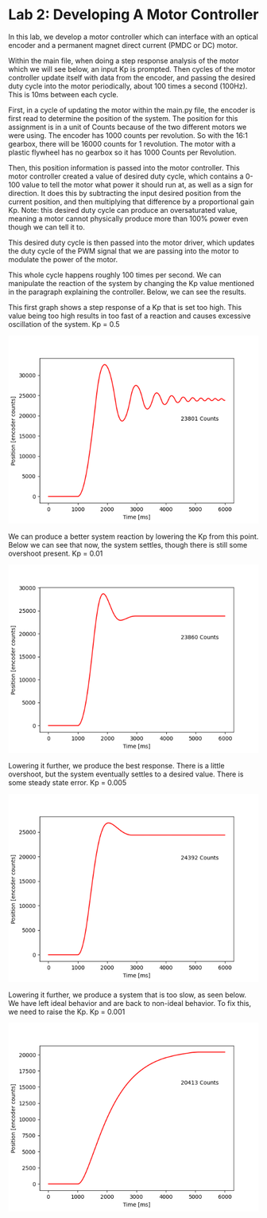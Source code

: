 # Lab 2: Developing A Motor Controller

In this lab, we develop a motor controller which can interface
with an optical encoder and a permanent magnet direct current (PMDC or DC)
motor.

Within the main file, when doing a step response analysis of the motor
which we will see below, an input Kp is prompted. Then cycles of the motor
controller update itself with data from the encoder, and passing the 
desired duty cycle into the motor periodically, about 100 times a second (100Hz).
This is 10ms between each cycle.

First, in a cycle of updating the motor within the main.py file, the
encoder is first read to determine the position of the system. The position
for this assignment is in a unit of Counts because of the two different
motors we were using. The encoder has 1000 counts per revolution. So with
the 16:1 gearbox, there will be 16000 counts for 1 revolution. The
motor with a plastic flywheel has no gearbox so it has 1000 Counts per 
Revolution.

Then, this position information is passed into the motor controller. This
motor controller created a value of desired duty cycle, which contains a
0-100 value to tell the motor what power it should run at, as well as a
sign for direction. It does this by subtracting the input desired position
from the current position, and then multiplying that difference by a
proportional gain Kp. Note: this desired duty cycle can produce an
oversaturated value, meaning a motor cannot physically produce more than 
100% power even though we can tell it to.

This desired duty cycle is then passed into the motor driver, which updates
the duty cycle of the PWM signal that we are passing into the motor to 
modulate the power of the motor.

This whole cycle happens roughly 100 times per second. We can manipulate
the reaction of the system by changing the Kp value mentioned in the
paragraph explaining the controller. Below, we can see the results.

This first graph shows a step response of a Kp that is set too high. This value
being too high results in too fast of a reaction and causes excessive oscillation
of the system. Kp = 0.5

![Excessive Oscillation from too high Kp, Kp = 0.5](Kp0_5.png)

We can produce a better system reaction by lowering the Kp from this point. Below 
we can see that now, the system settles, though there is still some overshoot 
present. Kp = 0.01

![Approaching Better Performance, Kp = 0.01](Kp0_01.png)

Lowering it further, we produce the best response. There is a little overshoot, but
the system eventually settles to a desired value. There is some steady state error.
Kp = 0.005

![Best Performance Achieved, Kp = 0.005](Kp0_005.png)

Lowering it further, we produce a system that is too slow, as seen below. We have left ideal behavior 
and are back to non-ideal behavior. To fix this, we need to raise the Kp. Kp = 0.001

![Too Low Kp Response too slow, Kp = 0.001](Kp0_001.png)